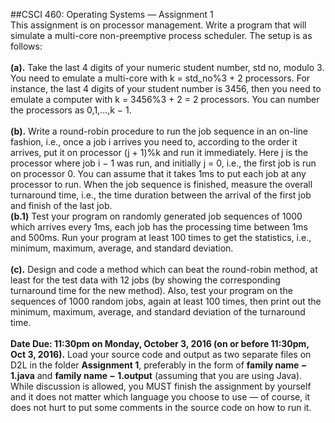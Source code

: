 ##CSCI 460: Operating Systems — Assignment 1
</br>
This assignment is on processor management. Write a program that will simulate a
multi-core non-preemptive process scheduler. The setup is as follows:</br>
</br>
<b>(a).</b> Take the last 4 digits of your numeric student number, std no, modulo 3. You
need to emulate a multi-core with k = std_no%3 + 2 processors. For instance, the last
4 digits of your student number is 3456, then you need to emulate a computer with
k = 3456%3 + 2 = 2 processors. You can number the processors as 0,1,...,k − 1.</br>
</br>
<b>(b).</b> Write a round-robin procedure to run the job sequence in an on-line fashion, i.e.,
once a job i arrives you need to, according to the order it arrives, put it on processor
(j + 1)%k and run it immediately. Here j is the processor where job i − 1 was run, and
initially j = 0, i.e., the first job is run on processor 0. You can assume that it takes 1ms
to put each job at any processor to run. When the job sequence is finished, measure the
overall turnaround time, i.e., the time duration between the arrival of the first job and
finish of the last job.</br>
<b>(b.1)</b> Test your program on randomly generated job sequences of 1000 which arrives every
1ms, each job has the processing time between 1ms and 500ms. Run your program at least
100 times to get the statistics, i.e., minimum, maximum, average, and standard deviation.</br>
</br>
<b>(c).</b> Design and code a method which can beat the round-robin method, at least for
the test data with 12 jobs (by showing the corresponding turnaround time for the new
method). Also, test your program on the sequences of 1000 random jobs, again at least
100 times, then print out the minimum, maximum, average, and standard deviation of
the turnaround time.</br>
</br>
<b>Date Due: 11:30pm on Monday, October 3, 2016 (on or before 11:30pm, Oct
3, 2016).</b> Load your source code and output as two separate files on D2L in the folder <b>Assignment
1</b>, preferably in the form of <b>family name − 1.java</b> and <b>family name − 1.output</b>
(assuming that you are using Java). While discussion is allowed, you MUST finish the
assignment by yourself and it does not matter which language you choose to use — of
course, it does not hurt to put some comments in the source code on how to run it.

